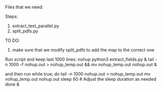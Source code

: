 Files that we need:

Steps:
1. extract_text_parallel.py
2. split_pdfs.py


TO DO:
1. make sure that we modify split_pdfs to add the map to the correct one


Run script and keep last 1000 lines:
nohup python3 extract_fields.py & tail -n 1000 -f nohup.out > nohup_temp.out && mv nohup_temp.out nohup.out &

and then run
while true; do
    tail -n 1000 nohup.out > nohup_temp.out
    mv nohup_temp.out nohup.out
    sleep 60  # Adjust the sleep duration as needed
done &